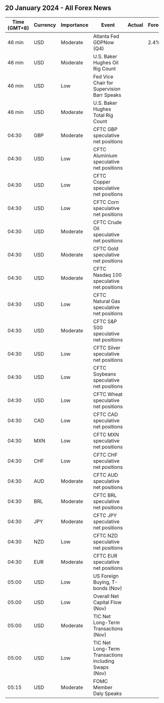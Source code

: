 ## 20 January 2024 - All Forex News

| Time (GMT+8) | Currency | Importance | Event | Actual | Forecast | Previous |
|------|----------|------------|-------|--------|----------|----------|
| 46 min | USD | Moderate | Atlanta Fed GDPNow (Q4) |  | 2.4% | 2.4% |
| 46 min | USD | Moderate | U.S. Baker Hughes Oil Rig Count |  |  | 499 |
| 46 min | USD | Low | Fed Vice Chair for Supervision Barr Speaks |  |  |  |
| 46 min | USD | Moderate | U.S. Baker Hughes Total Rig Count |  |  | 619 |
| 04:30 | GBP | Moderate | CFTC GBP speculative net positions |  |  | 20.7K |
| 04:30 | USD | Low | CFTC Aluminium speculative net positions |  |  | 5.3K |
| 04:30 | USD | Low | CFTC Copper speculative net positions |  |  | -13.2K |
| 04:30 | USD | Low | CFTC Corn speculative net positions |  |  | -173.0K |
| 04:30 | USD | Moderate | CFTC Crude Oil speculative net positions |  |  | 169.7K |
| 04:30 | USD | Moderate | CFTC Gold speculative net positions |  |  | 188.6K |
| 04:30 | USD | Moderate | CFTC Nasdaq 100 speculative net positions |  |  | 36.8K |
| 04:30 | USD | Low | CFTC Natural Gas speculative net positions |  |  | -66.1K |
| 04:30 | USD | Moderate | CFTC S&P 500 speculative net positions |  |  | -117.0K |
| 04:30 | USD | Low | CFTC Silver speculative net positions |  |  | 26.4K |
| 04:30 | USD | Low | CFTC Soybeans speculative net positions |  |  | -38.0K |
| 04:30 | USD | Low | CFTC Wheat speculative net positions |  |  | -33.4K |
| 04:30 | CAD | Low | CFTC CAD speculative net positions |  |  | -7.4K |
| 04:30 | MXN | Low | CFTC MXN speculative net positions |  |  | 88.4K |
| 04:30 | CHF | Low | CFTC CHF speculative net positions |  |  | -4.4K |
| 04:30 | AUD | Moderate | CFTC AUD speculative net positions |  |  | -32.3K |
| 04:30 | BRL | Moderate | CFTC BRL speculative net positions |  |  | 25.1K |
| 04:30 | JPY | Moderate | CFTC JPY speculative net positions |  |  | -55.9K |
| 04:30 | NZD | Low | CFTC NZD speculative net positions |  |  | -1.8K |
| 04:30 | EUR | Moderate | CFTC EUR speculative net positions |  |  | 118.9K |
| 05:00 | USD | Low | US Foreign Buying, T-bonds (Nov) |  |  | 54.00B |
| 05:00 | USD | Low | Overall Net Capital Flow (Nov) |  |  | -83.80B |
| 05:00 | USD | Moderate | TIC Net Long-Term Transactions (Nov) |  |  | 3.3B |
| 05:00 | USD | Low | TIC Net Long-Term Transactions including Swaps (Nov) |  |  | 3.30B |
| 05:15 | USD | Moderate | FOMC Member Daly Speaks |  |  |  |
